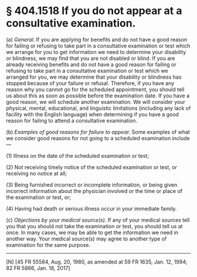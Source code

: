 # § 404.1518   If you do not appear at a consultative examination.

(a) *General.* If you are applying for benefits and do not have a good reason for failing or refusing to take part in a consultative examination or test which we arrange for you to get information we need to determine your disability or blindness, we may find that you are not disabled or blind. If you are already receiving benefits and do not have a good reason for failing or refusing to take part in a consultative examination or test which we arranged for you, we may determine that your disability or blindness has stopped because of your failure or refusal. Therefore, if you have any reason why you cannot go for the scheduled appointment, you should tell us about this as soon as possible before the examination date. If you have a good reason, we will schedule another examination. We will consider your physical, mental, educational, and linguistic limitations (including any lack of facility with the English language) when determining if you have a good reason for failing to attend a consultative examination.


(b) *Examples of good reasons for failure to appear.* Some examples of what we consider good reasons for not going to a scheduled examination include—


(1) Illness on the date of the scheduled examination or test;


(2) Not receiving timely notice of the scheduled examination or test, or receiving no notice at all;


(3) Being furnished incorrect or incomplete information, or being given incorrect information about the physician involved or the time or place of the examination or test, or;


(4) Having had death or serious illness occur in your immediate family.


(c) *Objections by your medical source(s).* If any of your medical sources tell you that you should not take the examination or test, you should tell us at once. In many cases, we may be able to get the information we need in another way. Your medical source(s) may agree to another type of examination for the same purpose.



---

[N] [45 FR 55584, Aug. 20, 1980, as amended at 59 FR 1635, Jan. 12, 1994; 82 FR 5866, Jan. 18, 2017]





